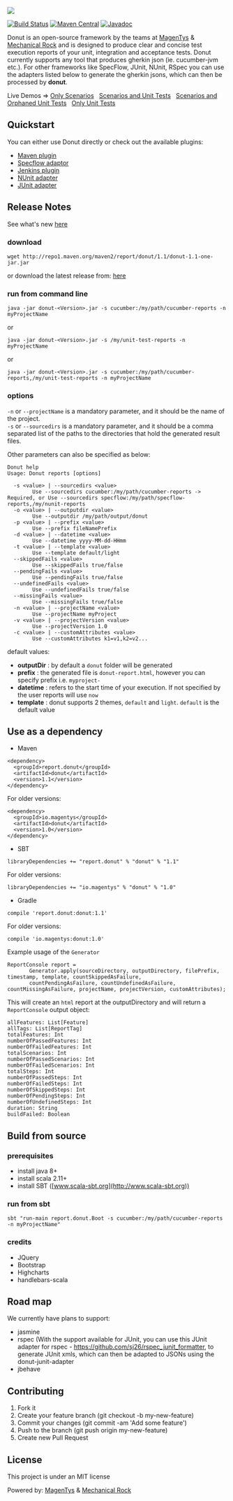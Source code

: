 ![](http://donutreport.github.io/donut/img/Donut-05.png)

[![Build Status](https://travis-ci.org/DonutReport/donut.svg?branch=master)](https://travis-ci.org/DonutReport/donut)
[![Maven Central](https://maven-badges.herokuapp.com/maven-central/report.donut/donut/badge.svg)](https://maven-badges.herokuapp.com/maven-central/report.donut/donut)
[![Javadoc](https://javadoc-emblem.rhcloud.com/doc/report.donut/donut/badge.svg)](http://www.javadoc.io/doc/report.donut/donut)

Donut is an open-source framework by the teams at [MagenTys](https://magentys.io) & [Mechanical Rock](https://mechanicalrock.io) and is designed to produce clear and concise test execution reports of your unit, integration and acceptance tests.
Donut currently supports any tool that produces gherkin json (ie. cucumber-jvm etc.). For other frameworks like SpecFlow, JUnit, NUnit, RSpec you can use the adapters listed below to generate the gherkin jsons, which can then be processed by **donut**.

Live Demos => [Only Scenarios](http://donutreport.github.io/donut/demo.html)&nbsp;&nbsp;&nbsp;[Scenarios and Unit Tests](http://donutreport.github.io/donut/demo-scenarios-and-unitTests.html)&nbsp;&nbsp;&nbsp;[Scenarios and Orphaned Unit Tests](http://donutreport.github.io/donut/demo-scenarios-and-orphanedUnitTests.html)&nbsp;&nbsp;&nbsp;[Only Unit Tests](http://donutreport.github.io/donut/demo-only-unit-tests.html)

## Quickstart
You can either use Donut directly or check out the available plugins: 
* [Maven plugin](https://github.com/DonutReport/donut-maven-plugin)
* [Specflow adaptor](https://github.com/DonutReport/SpecNuts)
* [Jenkins plugin](https://github.com/DonutReport/donut-jenkins-plugin)
* [NUnit adapter](https://github.com/DonutReport/donut-nunit-adapter)
* [JUnit adapter](https://github.com/DonutReport/donut-junit-adapter)

## Release Notes
See what's new [here](release-notes.md)

### download
```
wget http://repo1.maven.org/maven2/report/donut/1.1/donut-1.1-one-jar.jar
```
or download the latest release from: [here](http://repo1.maven.org/maven2/report/donut/1.1/donut-1.1-one-jar.jar)

### run from command line

```
java -jar donut-<Version>.jar -s cucumber:/my/path/cucumber-reports -n myProjectName
```
or
```
java -jar donut-<Version>.jar -s /my/unit-test-reports -n myProjectName

```
or

```
java -jar donut-<Version>.jar -s cucumber:/my/path/cucumber-reports,/my/unit-test-reports -n myProjectName

```

### options

`-n` or `--projectName` is a mandatory parameter, and it should be the name of the project.  
`-s` or `--sourcedirs` is a mandatory parameter, and it should be a comma separated list of the paths to the directories that hold the generated result files. 

Other parameters can also be specified as below:

```
Donut help
Usage: Donut reports [options]

  -s <value> | --sourcedirs <value>
        Use --sourcedirs cucumber:/my/path/cucumber-reports -> Required, or Use --sourcedirs specflow:/my/path/specflow-reports,/my/nunit-reports
  -o <value> | --outputdir <value>
        Use --outputdir /my/path/output/donut
  -p <value> | --prefix <value>
        Use --prefix fileNamePrefix
  -d <value> | --datetime <value>
        Use --datetime yyyy-MM-dd-HHmm
  -t <value> | --template <value>
        Use --template default/light
  --skippedFails <value>
        Use --skippedFails true/false
  --pendingFails <value>
        Use --pendingFails true/false
  --undefinedFails <value>
        Use --undefinedFails true/false
  --missingFails <value>
        Use --missingFails true/false
  -n <value> | --projectName <value>
        Use --projectName myProject
  -v <value> | --projectVersion <value>
        Use --projectVersion 1.0
  -c <value> | --customAttributes <value>
        Use --customAttributes k1=v1,k2=v2...
```

default values:
* **outputDir** : by default a `donut` folder will be generated
* **prefix** : the generated file is `donut-report.html`, however you can specify prefix i.e. `myproject-`
* **datetime** : refers to the start time of your execution. If not specified by the user reports will use `now`
* **template** : donut supports 2 themes, `default` and `light`. `default` is the default value

## Use as a dependency

* Maven
```
<dependency>
  <groupId>report.donut</groupId>
  <artifactId>donut</artifactId>
  <version>1.1</version>
</dependency>
```
For older versions:
```
<dependency>
  <groupId>io.magentys</groupId>
  <artifactId>donut</artifactId>
  <version>1.0</version>
</dependency>
```

* SBT 
```
libraryDependencies += "report.donut" % "donut" % "1.1"
```
For older versions:
```
libraryDependencies += "io.magentys" % "donut" % "1.0"
```

* Gradle
```
compile 'report.donut:donut:1.1'
```
For older versions:
```
compile 'io.magentys:donut:1.0'
```

Example usage of the `Generator`

```
ReportConsole report = 
       Generator.apply(sourceDirectory, outputDirectory, filePrefix, timestamp, template, countSkippedAsFailure,         
       countPendingAsFailure, countUndefinedAsFailure, countMissingAsFailure, projectName, projectVersion, customAttributes);
```

This will create an `html` report at the outputDirectory and will return a `ReportConsole` output object: 

```
allFeatures: List[Feature]
allTags: List[ReportTag]
totalFeatures: Int
numberOfPassedFeatures: Int
numberOfFailedFeatures: Int
totalScenarios: Int
numberOfPassedScenarios: Int
numberOfFailedScenarios: Int
totalSteps: Int
numberOfPassedSteps: Int
numberOfFailedSteps: Int
numberOfSkippedSteps: Int
numberOfPendingSteps: Int
numberOfUndefinedSteps: Int
duration: String
buildFailed: Boolean
```

## Build from source

### prerequisites

* install java 8+
* install scala 2.11+
* install SBT ([www.scala-sbt.org](http://www.scala-sbt.org))

### run from sbt

`sbt "run-main report.donut.Boot -s cucumber:/my/path/cucumber-reports -n myProjectName" `

### credits

* JQuery
* Bootstrap
* Highcharts
* handlebars-scala

## Road map

We currently have plans to support:
* jasmine
* rspec (With the support available for JUnit, you can use this JUnit adapter for rspec - https://github.com/sj26/rspec_junit_formatter, to generate JUnit xmls, which can then be adapted to JSONs using the donut-junit-adapter
* jbehave

## Contributing

1. Fork it
2. Create your feature branch (git checkout -b my-new-feature)
3. Commit your changes (git commit -am 'Add some feature')
4. Push to the branch (git push origin my-new-feature)
5. Create new Pull Request

## License

This project is under an MIT license

Powered by: [MagenTys](https://magentys.io) & [Mechanical Rock](https://www.mechanicalrock.io)
